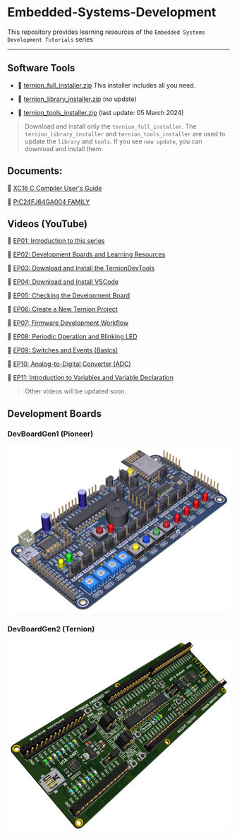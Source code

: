 # Embedded-Systems-Development
This repository provides learning resources of the `Embedded Systems Development Tutorials` series

---

## Software Tools

- :floppy_disk: [ternion_full_installer.zip](https://drive.google.com/file/d/1p5xKjNtWMkip_j8TWxl69MGJGkMsb7DU/view?usp=sharing) This installer includes all you need.
  
- :floppy_disk: [ternion_library_installer.zip](https://drive.google.com/file/d/1QA_oE0H3pMjCHzVteBT_uBbI-3yAAMnq/view?usp=sharing) (no update)

- :floppy_disk: [ternion_tools_installer.zip](https://drive.google.com/file/d/160y1VxjB0OcvMvXvsZEnk9T65kMawAfG/view?usp=sharing) (last update: 05 March 2024)

>Download and install only the `ternion_full_installer`. The `ternion_library_installer` and `ternion_tools_installer` are used to update the `library` and `tools`. If you see `new update`, you can download and install them.

## Documents:

:book: [XC16 C Compiler User's Guide](https://ww1.microchip.com/downloads/en/DeviceDoc/MPLAB%20XC16%20C%20Compiler%20Users%20Guide%20DS50002071.pdf)

:book: [PIC24FJ64GA004 FAMILY](https://ww1.microchip.com/downloads/aemDocuments/documents/OTH/ProductDocuments/DataSheets/39881e.pdf)

## Videos (YouTube)

:movie_camera: [EP01: Introduction to this series](https://youtu.be/R_Hrb4gQyqM)

:movie_camera: [EP02: Development Boards and Learning Resources](https://youtu.be/EwJMqaTC3D0)

:movie_camera: [EP03: Download and Install the TernionDevTools](https://youtu.be/reyd67Kq404)

:movie_camera: [EP04: Download and Install VSCode](https://youtu.be/Z9Q771oWSYI)

:movie_camera: [EP05: Checking the Development Board](https://youtu.be/G7Cq0YQgtoo)

:movie_camera: [EP06: Create a New Ternion Project](https://youtu.be/1ZyPyZuMCwA)

:movie_camera: [EP07:  Firmware Development Workflow](https://youtu.be/DiKG8eBf54Y)

:movie_camera: [EP08:  Periodic Operation and Blinking LED](https://youtu.be/vuMPcCpqx5k)

:movie_camera: [EP09:  Switches and Events (Basics)](https://youtu.be/Yul2FaMqmug)

:movie_camera: [EP10:  Analog-to-Digital Converter (ADC)](https://youtu.be/cqQ0Wxi7YEI)

:movie_camera: [EP11:  Introduction to Variables and Variable Declaration](https://youtu.be/_hx1HK8BxpU)

>Other videos will be updated soon.


## Development Boards

### DevBoardGen1 (Pioneer)

<img src="./docs/images/pioneer.png" width="600">


### DevBoardGen2 (Ternion)

<img src="./docs/images/ternion.png" width="600">
